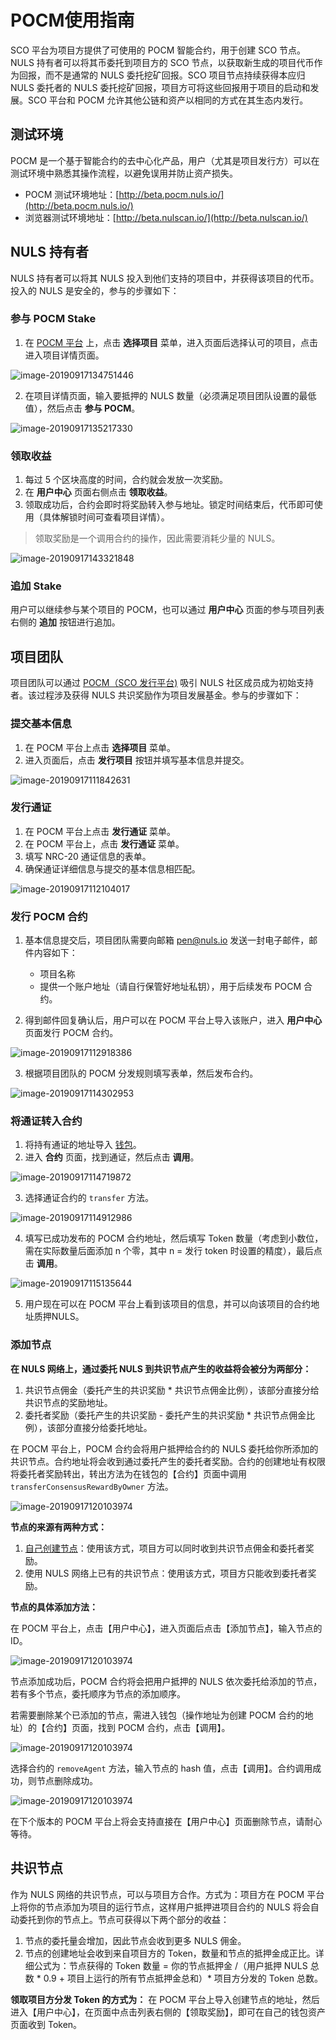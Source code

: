 # POCM使用指南

SCO 平台为项目方提供了可使用的 POCM 智能合约，用于创建 SCO 节点。NULS 持有者可以将其币委托到项目方的 SCO 节点，以获取新生成的项目代币作为回报，而不是通常的 NULS 委托挖矿回报。SCO 项目节点持续获得本应归 NULS 委托者的 NULS 委托挖矿回报，项目方可将这些回报用于项目的启动和发展。SCO 平台和 POCM 允许其他公链和资产以相同的方式在其生态内发行。

## 测试环境

POCM 是一个基于智能合约的去中心化产品，用户（尤其是项目发行方）可以在测试环境中熟悉其操作流程，以避免误用并防止资产损失。

- POCM 测试环境地址：[http://beta.pocm.nuls.io/](http://beta.pocm.nuls.io/)
- 浏览器测试环境地址：[http://beta.nulscan.io/](http://beta.nulscan.io/)

## NULS 持有者

NULS 持有者可以将其 NULS 投入到他们支持的项目中，并获得该项目的代币。投入的 NULS 是安全的，参与的步骤如下：

### 参与 POCM Stake

1. 在 [POCM 平台](http://pocm.nuls.io/) 上，点击 **选择项目** 菜单，进入页面后选择认可的项目，点击进入项目详情页面。

![image-20190917134751446](./g_pocm/user1.png)

2. 在项目详情页面，输入要抵押的 NULS 数量（必须满足项目团队设置的最低值），然后点击 **参与 POCM**。

![image-20190917135217330](./g_pocm/user2.png)

### 领取收益

1. 每过 5 个区块高度的时间，合约就会发放一次奖励。
2. 在 **用户中心** 页面右侧点击 **领取收益**。
3. 领取成功后，合约会即时将奖励转入参与地址。锁定时间结束后，代币即可使用（具体解锁时间可查看项目详情）。

> 领取奖励是一个调用合约的操作，因此需要消耗少量的 NULS。

![image-20190917143321848](./g_pocm/user3.png)

### 追加 Stake

用户可以继续参与某个项目的 POCM，也可以通过 **用户中心** 页面的参与项目列表右侧的 **追加** 按钮进行追加。

## 项目团队

项目团队可以通过 [POCM（SCO 发行平台)](https://pocm.nuls.io/) 吸引 NULS 社区成员成为初始支持者。该过程涉及获得 NULS 共识奖励作为项目发展基金。参与的步骤如下：

### 提交基本信息

1. 在 POCM 平台上点击 **选择项目** 菜单。
2. 进入页面后，点击 **发行项目** 按钮并填写基本信息并提交。

![image-20190917111842631](./g_pocm/project1.png)

### 发行通证

1. 在 POCM 平台上点击 **发行通证** 菜单。
2. 在 POCM 平台上，点击 **发行通证** 菜单。
3. 填写 NRC-20 通证信息的表单。
4. 确保通证详细信息与提交的基本信息相匹配。

![image-20190917112104017](./g_pocm/project2.png)

### 发行 POCM 合约

1. 基本信息提交后，项目团队需要向邮箱 pen@nuls.io 发送一封电子邮件，邮件内容如下：
   - 项目名称
   - 提供一个账户地址（请自行保管好地址私钥），用于后续发布 POCM 合约。

2. 得到邮件回复确认后，用户可以在 POCM 平台上导入该账户，进入 **用户中心** 页面发行 POCM 合约。

![image-20190917112918386](./g_pocm/project3.png)

3. 根据项目团队的 POCM 分发规则填写表单，然后发布合约。

![image-20190917114302953](./g_pocm/project4.png)

### 将通证转入合约

1. 将持有通证的地址导入 [钱包](https://wallet.nuls.io/)。
2. 进入 **合约** 页面，找到通证，然后点击 **调用**。

![image-20190917114719872](./g_pocm/project5.png)

3. 选择通证合约的 `transfer` 方法。

![image-20190917114912986](./g_pocm/project6.png)

4. 填写已成功发布的 POCM 合约地址，然后填写 Token 数量（考虑到小数位，需在实际数量后面添加 n 个零，其中 n = 发行 token 时设置的精度），最后点击 **调用**。

![image-20190917115135644](./g_pocm/project7.png)

5. 用户现在可以在 POCM 平台上看到该项目的信息，并可以向该项目的合约地址质押NULS。

### 添加节点

**在 NULS 网络上，通过委托 NULS 到共识节点产生的收益将会被分为两部分：**
1. 共识节点佣金（委托产生的共识奖励 * 共识节点佣金比例），该部分直接分给共识节点的奖励地址。
2. 委托者奖励（委托产生的共识奖励 - 委托产生的共识奖励 * 共识节点佣金比例），该部分直接分给委托地址。

在 POCM 平台上，POCM 合约会将用户抵押给合约的 NULS 委托给你所添加的共识节点。合约地址将会收到通过委托产生的委托者奖励。合约的创建地址有权限将委托者奖励转出，转出方法为在钱包的【合约】页面中调用 `transferConsensusRewardByOwner` 方法。

![image-20190917120103974](./g_pocm/project.png)

**节点的来源有两种方式：**
1. [自己创建节点](https://docs.nuls.io/zh/Guide/g_pocm.html)：使用该方式，项目方可以同时收到共识节点佣金和委托者奖励。
2. 使用 NULS 网络上已有的共识节点：使用该方式，项目方只能收到委托者奖励。

**节点的具体添加方法：**

在 POCM 平台上，点击【用户中心】，进入页面后点击【添加节点】，输入节点的 ID。

![image-20190917120103974](./g_pocm/project8.png)

节点添加成功后，POCM 合约将会把用户抵押的 NULS 依次委托给添加的节点，若有多个节点，委托顺序为节点的添加顺序。

若需要删除某个已添加的节点，需进入钱包（操作地址为创建 POCM 合约的地址）的【合约】页面，找到 POCM 合约，点击【调用】。

![image-20190917120103974](./g_pocm/project9.png)

选择合约的 `removeAgent` 方法，输入节点的 hash 值，点击【调用】。合约调用成功，则节点删除成功。

![image-20190917120103974](./g_pocm/project10.png)

在下个版本的 POCM 平台上将会支持直接在【用户中心】页面删除节点，请耐心等待。

## 共识节点

作为 NULS 网络的共识节点，可以与项目方合作。方式为：项目方在 POCM 平台上将你的节点添加为项目的运行节点，这样用户抵押进项目合约的 NULS 将会自动委托到你的节点上。节点可获得以下两个部分的收益：

1. 节点的委托量会增加，因此节点会收到更多 NULS 佣金。
2. 节点的创建地址会收到来自项目方的 Token，数量和节点的抵押金成正比。详细公式为：节点获得的 Token 数量 = 你的节点抵押金 /（用户抵押 NULS 总数 * 0.9 + 项目上运行的所有节点抵押金总和）* 项目方分发的 Token 总数。

**领取项目方分发 Token 的方式为：** 在 POCM 平台上导入创建节点的地址，然后进入【用户中心】，在页面中点击列表右侧的【领取奖励】，即可在自己的钱包资产页面收到 Token。
